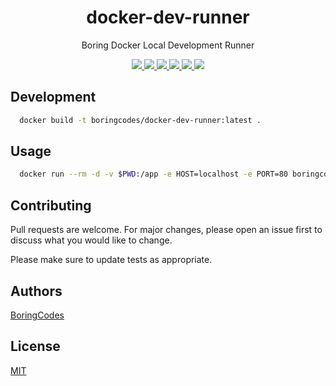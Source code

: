 <div align="center">
  <h1>docker-dev-runner</h1>
  <p>Boring Docker Local Development Runner</p>

  <div>
    <a href="https://github.com/boringcodes/docker-dev-runner/commits" aria-label="Commitizen Friendly">
      <img src="https://img.shields.io/badge/commitizen-friendly-brightgreen.svg?style=flat-square">
    </a>
    <a href="https://github.com/boringcodes/docker-dev-runner/actions" aria-label="Build Status">
      <img src="https://img.shields.io/github/workflow/status/boringcodes/docker-dev-runner/build-image?style=flat-square">
    </a>
    <a href="https://hub.docker.com/r/boringcodes/docker-dev-runner" aria-label="Docker Image Version">
      <img src="https://img.shields.io/docker/v/boringcodes/docker-dev-runner?color=brightgreen&style=flat-square">
    </a>
    <a href="https://hub.docker.com/r/boringcodes/docker-dev-runner" aria-label="Docker Image Downloads">
      <img src="https://img.shields.io/docker/pulls/boringcodes/docker-dev-runner?color=brightgreen&style=flat-square">
    </a>
    <a href="https://github.com/boringcodes/docker-dev-runner/blob/master/LICENSE" aria-label="MIT License">
      <img src="https://img.shields.io/github/license/boringcodes/docker-dev-runner?color=brightgreen&style=flat-square">
    </a>
    <a href="https://github.com/boringcodes" aria-label="BoringCodes Verified">
      <img src="https://img.shields.io/badge/boringcodes-verified-brightgreen?style=flat-square">
    </a>
  </div>
</div>

## Development

```bash
  docker build -t boringcodes/docker-dev-runner:latest .
```

## Usage

```bash
  docker run --rm -d -v $PWD:/app -e HOST=localhost -e PORT=80 boringcodes/docker-dev-runner:latest
```

## Contributing

Pull requests are welcome. For major changes, please open an issue first to discuss what you would like to change.

Please make sure to update tests as appropriate.

## Authors

[BoringCodes](https://github.com/boringcodes)

## License

[MIT](https://github.com/boringcodes/docker-dev-runner/blob/master/LICENSE)
